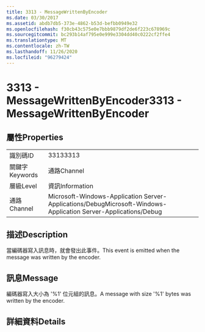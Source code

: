 ```yaml
---
title: 3313 - MessageWrittenByEncoder
ms.date: 03/30/2017
ms.assetid: abdb7db5-373e-4862-b53d-befbb0949e32
ms.openlocfilehash: f30cb43c575e0e7bbb9879df2de6f223c678969c
ms.sourcegitcommit: bc293b14af795e0e999e3304dd40c0222cf2ffe4
ms.translationtype: MT
ms.contentlocale: zh-TW
ms.lasthandoff: 11/26/2020
ms.locfileid: "96279424"
---
```

# <a name="3313---messagewrittenbyencoder"></a><span data-ttu-id="9e7eb-102">3313 - MessageWrittenByEncoder</span><span class="sxs-lookup"><span data-stu-id="9e7eb-102">3313 - MessageWrittenByEncoder</span></span>

## <a name="properties"></a><span data-ttu-id="9e7eb-103">屬性</span><span class="sxs-lookup"><span data-stu-id="9e7eb-103">Properties</span></span>  
  
|||  
|-|-|  
|<span data-ttu-id="9e7eb-104">識別碼</span><span class="sxs-lookup"><span data-stu-id="9e7eb-104">ID</span></span>|<span data-ttu-id="9e7eb-105">3313</span><span class="sxs-lookup"><span data-stu-id="9e7eb-105">3313</span></span>|  
|<span data-ttu-id="9e7eb-106">關鍵字</span><span class="sxs-lookup"><span data-stu-id="9e7eb-106">Keywords</span></span>|<span data-ttu-id="9e7eb-107">通路</span><span class="sxs-lookup"><span data-stu-id="9e7eb-107">Channel</span></span>|  
|<span data-ttu-id="9e7eb-108">層級</span><span class="sxs-lookup"><span data-stu-id="9e7eb-108">Level</span></span>|<span data-ttu-id="9e7eb-109">資訊</span><span class="sxs-lookup"><span data-stu-id="9e7eb-109">Information</span></span>|  
|<span data-ttu-id="9e7eb-110">通路</span><span class="sxs-lookup"><span data-stu-id="9e7eb-110">Channel</span></span>|<span data-ttu-id="9e7eb-111">Microsoft-Windows-Application Server-Applications/Debug</span><span class="sxs-lookup"><span data-stu-id="9e7eb-111">Microsoft-Windows-Application Server-Applications/Debug</span></span>|  
  
## <a name="description"></a><span data-ttu-id="9e7eb-112">描述</span><span class="sxs-lookup"><span data-stu-id="9e7eb-112">Description</span></span>  

 <span data-ttu-id="9e7eb-113">當編碼器寫入訊息時，就會發出此事件。</span><span class="sxs-lookup"><span data-stu-id="9e7eb-113">This event is emitted when the message was written by the encoder.</span></span>  
  
## <a name="message"></a><span data-ttu-id="9e7eb-114">訊息</span><span class="sxs-lookup"><span data-stu-id="9e7eb-114">Message</span></span>  

 <span data-ttu-id="9e7eb-115">編碼器寫入大小為 '%1' 位元組的訊息。</span><span class="sxs-lookup"><span data-stu-id="9e7eb-115">A message with size '%1' bytes was written by the encoder.</span></span>  
  
## <a name="details"></a><span data-ttu-id="9e7eb-116">詳細資料</span><span class="sxs-lookup"><span data-stu-id="9e7eb-116">Details</span></span>
